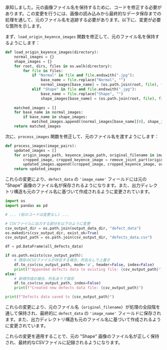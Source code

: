 承知しました。元の画像ファイル名を保持するために、コードを修正する必要があります。この変更を行うには、画像の読み込みから最終的なデータ保存までの処理を通して、元のファイル名を追跡する必要があります。以下に、変更が必要な箇所を示します。

まず、`load_origin_keyence_images` 関数を修正して、元のファイル名を保持するようにします：

```python
def load_origin_keyence_images(directory):
    normal_images = {}
    shape_images = {}
    for root, dirs, files in os.walk(directory):
        for file in files:
            if "Normal" in file and file.endswith(".jpg"):
                base_name = file.replace("Normal", "")
                normal_images[base_name] = (os.path.join(root, file), file)  # ファイル名も保存
            elif "Shape" in file and file.endswith(".jpg"):
                base_name = file.replace("Shape", "")
                shape_images[base_name] = (os.path.join(root, file), file)  # ファイル名も保存
    
    matched_images = []
    for base_name in normal_images:
        if base_name in shape_images:
            matched_images.append((normal_images[base_name][0], shape_images[base_name][0], shape_images[base_name][1]))  # Shape画像のファイル名を追加
    return matched_images
```

次に、`process_images` 関数を修正して、元のファイル名を渡すようにします：

```python
def process_images(image_pairs):
    updated_images = []
    for origin_image_path, keyence_image_path, original_filename in image_pairs:
        cropped_image, cropped_keyence_image = remove_joint_part(origin_image_path, keyence_image_path)
        updated_images.append((cropped_image, cropped_keyence_image, original_filename))
    return updated_images
```


これらの変更により、`defect_data` の `'image_name'` フィールドには元の "Shape" 画像のファイル名が保存されるようになります。また、出力ディレクトリ構造も元のファイル名に基づいて作成されるように変更されています。
```python
import os
import pandas as pd

# ... (前のコードは変更なし) ...

# CSVファイルに出力する部分を以下のように変更
csv_output_dir = os.path.join(output_data_dir, "defect_data")
os.makedirs(csv_output_dir, exist_ok=True)
csv_output_path = os.path.join(csv_output_dir, "defects_data.csv")

df = pd.DataFrame(all_defects_data)

if os.path.exists(csv_output_path):
    # 既存のCSVファイルが存在する場合、列名なしで上書き
    df.to_csv(csv_output_path, mode='a', header=False, index=False)
    print(f"Appended defects data to existing file: {csv_output_path}")
else:
    # 新規作成の場合、列名ありで保存
    df.to_csv(csv_output_path, index=False)
    print(f"Created new defects data file: {csv_output_path}")

print(f"Defects data saved to {csv_output_path}")
```

これらの変更により、元のファイル名（`original_filename`）が処理の全段階を通して保持され、最終的に `defect_data` の `'image_name'` フィールドに保存されます。また、出力ディレクトリ構造も元のファイル名に基づいて作成されるように変更されています。

これらの変更を適用することで、元の "Shape" 画像のファイル名が正しく保持され、最終的なCSVファイルに記録されるようになります。

